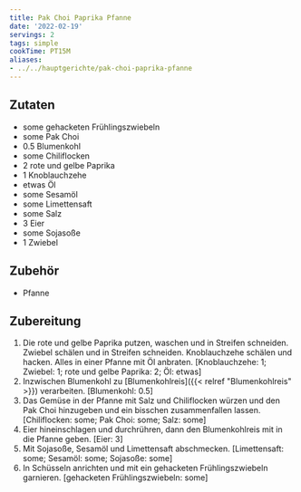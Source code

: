 ```yaml
---
title: Pak Choi Paprika Pfanne
date: '2022-02-19'
servings: 2
tags: simple
cookTime: PT15M
aliases:
- ../../hauptgerichte/pak-choi-paprika-pfanne
---
```


## Zutaten
- some gehacketen Frühlingszwiebeln
- some Pak Choi
- 0.5 Blumenkohl
- some Chiliflocken
- 2 rote und gelbe Paprika
- 1 Knoblauchzehe
- etwas Öl
- some Sesamöl
- some Limettensaft
- some Salz
- 3 Eier
- some Sojasoße
- 1 Zwiebel

## Zubehör
- Pfanne

## Zubereitung
 1. Die rote und gelbe Paprika putzen, waschen und in Streifen schneiden. Zwiebel schälen und in Streifen schneiden. Knoblauchzehe schälen und hacken. Alles in einer Pfanne mit Öl anbraten.
    [Knoblauchzehe: 1; Zwiebel: 1; rote und gelbe Paprika: 2; Öl: etwas]
 2. Inzwischen Blumenkohl zu [Blumenkohlreis]({{< relref "Blumenkohlreis" >}}) verarbeiten.
    [Blumenkohl: 0.5]
 3. Das Gemüse in der Pfanne mit Salz und Chiliflocken würzen und den Pak Choi hinzugeben und ein bisschen zusammenfallen lassen.
    [Chiliflocken: some; Pak Choi: some; Salz: some]
 4. Eier hineinschlagen und durchrühren, dann den Blumenkohlreis mit in die Pfanne geben.
    [Eier: 3]
 5. Mit Sojasoße, Sesamöl und Limettensaft abschmecken.
    [Limettensaft: some; Sesamöl: some; Sojasoße: some]
 6. In Schüsseln anrichten und mit ein gehacketen Frühlingszwiebeln garnieren.
    [gehacketen Frühlingszwiebeln: some]
